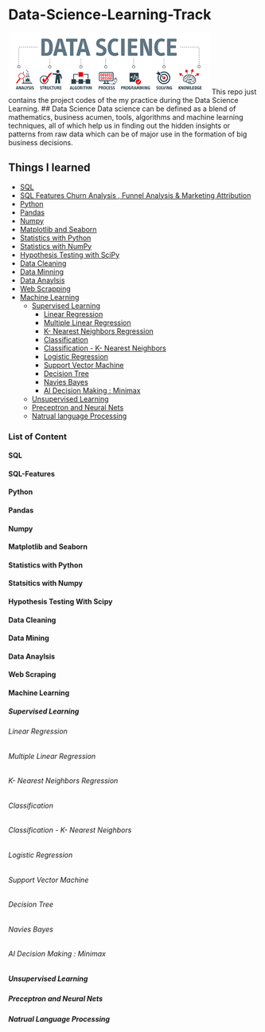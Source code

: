 # Data-Science-Learning-Track
<img src = "ds.png">
This repo just contains the project codes of the my practice during the Data Science Learning.
## Data Science
Data science can be defined as a blend of mathematics, business acumen, tools, algorithms and machine learning techniques, all of which help us in finding out the hidden insights or patterns from raw data which can be of major use in the formation of big business decisions.

## Things I learned
* [SQL](#SQL)
* [SQL Features Churn Analysis , Funnel Analysis & Marketing Attribution](#SQL-Features)
* [Python](#Python)
* [Pandas](#Pandas)
* [Numpy](#Numpy)
* [Matplotlib and Seaborn](#MatplotlibandSeaborn)
* [Statistics with Python](#StatisticswithPython)
* [Statistics with NumPy](#StatisticswithNumPy)
* [Hypothesis Testing with SciPy](#HypothesisTestingwithSciPy)
* [Data Cleaning](#DataCleaning)
* [Data Minning](#DataMinning)
* [Data Anaylsis](#DataAnaylsis)
* [Web Scrapping](#WebScrapping)
* [Machine Learning](#MachineLearning)
	* [Supervised Learning](#SupervisedLearning)
		* [Linear Regression](#LinearRegression)
		* [Multiple Linear Regression](#MultipleLinearRegression)
		* [K- Nearest Neighbors Regression](#K-NearestNeighborsRegression)
		* [Classification](#Classification)
		* [Classification - K- Nearest Neighbors](#Classification-K-NearestNeighbors)
		* [Logistic Regression](#LogisticRegression)
		* [Support Vector Machine](#SupportVectorMachine)
		* [Decision Tree](#DecisionTree)
		* [Navies Bayes](#NaviesBayes)
	 	* [AI Decision Making : Minimax](#AIDecisionMaking:Minimax)
	* [Unsupervised Learning](#UnsupervisedLearning)
	* [Preceptron and Neural Nets](#PreceptronandNeuralNets)
	* [Natrual language Processing](#NatruallanguageProcessing)
	
### List of Content
 
 #### SQL
 #### SQL-Features
 #### Python
 #### Pandas
 #### Numpy
 #### Matplotlib and Seaborn
 #### Statistics with Python
 #### Statsitics with Numpy
 #### Hypothesis Testing With Scipy
 #### Data Cleaning
 #### Data Mining
 #### Data Anaylsis
 #### Web Scraping
 #### Machine Learning
 ##### Supervised Learning
 ###### Linear Regression
 ###### Multiple Linear Regression
 ###### K- Nearest Neighbors Regression
 ######  Classification
 ######  Classification - K- Nearest Neighbors
 ######  Logistic Regression
 ######  Support Vector Machine
 ######  Decision Tree
 ######  Navies Bayes
 ###### AI Decision Making : Minimax
 ##### Unsupervised Learning
 ##### Preceptron and Neural Nets
 ##### Natrual Language Processing
